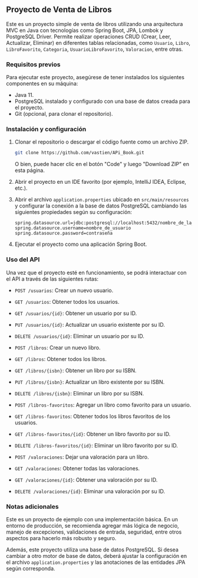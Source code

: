 ## Proyecto de Venta de Libros

Este es un proyecto simple de venta de libros utilizando una arquitectura MVC en Java con tecnologías como Spring Boot, JPA, Lombok y PostgreSQL Driver. Permite realizar operaciones CRUD (Crear, Leer, Actualizar, Eliminar) en diferentes tablas relacionadas, como `Usuario`, `Libro`, `LibroFavorito`, `Categoria`, `UsuarioLibroFavorito`, `Valoracion`, entre otras.

### Requisitos previos

Para ejecutar este proyecto, asegúrese de tener instalados los siguientes componentes en su máquina:

- Java 11.
- PostgreSQL instalado y configurado con una base de datos creada para el proyecto.
- Git (opcional, para clonar el repositorio).

### Instalación y configuración

1. Clonar el repositorio o descargar el código fuente como un archivo ZIP.
   ```bash
   git clone https://github.com/vastien/APi_Book.git
   ```
   O bien, puede hacer clic en el botón "Code" y luego "Download ZIP" en esta página.

2. Abrir el proyecto en un IDE favorito (por ejemplo, IntelliJ IDEA, Eclipse, etc.).

3. Abrir el archivo `application.properties` ubicado en `src/main/resources` y configurar la conexión a la base de datos PostgreSQL cambiando las siguientes propiedades según su configuración:

   ```properties
   spring.datasource.url=jdbc:postgresql://localhost:5432/nombre_de_la_base_de_datos
   spring.datasource.username=nombre_de_usuario
   spring.datasource.password=contraseña
   ```

4. Ejecutar el proyecto como una aplicación Spring Boot.

### Uso del API

Una vez que el proyecto esté en funcionamiento, se podrá interactuar con el API a través de las siguientes rutas:

- `POST /usuarios`: Crear un nuevo usuario.
- `GET /usuarios`: Obtener todos los usuarios.
- `GET /usuarios/{id}`: Obtener un usuario por su ID.
- `PUT /usuarios/{id}`: Actualizar un usuario existente por su ID.
- `DELETE /usuarios/{id}`: Eliminar un usuario por su ID.

- `POST /libros`: Crear un nuevo libro.
- `GET /libros`: Obtener todos los libros.
- `GET /libros/{isbn}`: Obtener un libro por su ISBN.
- `PUT /libros/{isbn}`: Actualizar un libro existente por su ISBN.
- `DELETE /libros/{isbn}`: Eliminar un libro por su ISBN.

- `POST /libros-favoritos`: Agregar un libro como favorito para un usuario.
- `GET /libros-favoritos`: Obtener todos los libros favoritos de los usuarios.
- `GET /libros-favoritos/{id}`: Obtener un libro favorito por su ID.
- `DELETE /libros-favoritos/{id}`: Eliminar un libro favorito por su ID.

- `POST /valoraciones`: Dejar una valoración para un libro.
- `GET /valoraciones`: Obtener todas las valoraciones.
- `GET /valoraciones/{id}`: Obtener una valoración por su ID.
- `DELETE /valoraciones/{id}`: Eliminar una valoración por su ID.

### Notas adicionales

Este es un proyecto de ejemplo con una implementación básica. En un entorno de producción, se recomienda agregar más lógica de negocio, manejo de excepciones, validaciones de entrada, seguridad, entre otros aspectos para hacerlo más robusto y seguro.

Además, este proyecto utiliza una base de datos PostgreSQL. Si desea cambiar a otro motor de base de datos, deberá ajustar la configuración en el archivo `application.properties` y las anotaciones de las entidades JPA según corresponda.
